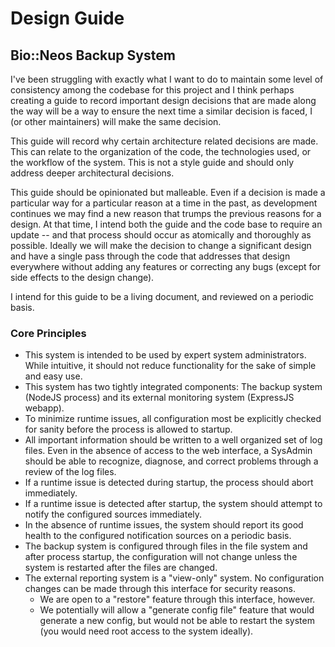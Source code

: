 # Design Guide
## Bio::Neos Backup System

I've been struggling with exactly what I want to do to maintain some level of consistency among the
codebase for this project and I think perhaps creating a guide to record important design decisions
that are made along the way will be a way to ensure the next time a similar decision is faced, I (or
other maintainers) will make the same decision. 

This guide will record why certain architecture related decisions are made. This can relate to the
organization of the code, the technologies used, or the workflow of the system. This is not a style
guide and should only address deeper architectural decisions.

This guide should be opinionated but malleable. Even if a decision is made a particular way for a
particular reason at a time in the past, as development continues we may find a new reason that
trumps the previous reasons for a design. At that time, I intend both the guide and the code base to
require an update -- and that process should occur as atomically and thoroughly as possible. Ideally
we will make the decision to change a significant design and have a single pass through the code
that addresses that design everywhere without adding any features or correcting any bugs (except for
side effects to the design change).

I intend for this guide to be a living document, and reviewed on a periodic basis. 

### Core Principles

* This system is intended to be used by expert system administrators. While intuitive, it should not
  reduce functionality for the sake of simple and easy use.
* This system has two tightly integrated components: The backup system (NodeJS process) and its
  external monitoring system (ExpressJS webapp). 
* To minimize runtime issues, all configuration most be explicitly checked for sanity before the
  process is allowed to startup.
* All important information should be written to a well organized set of log files. Even in the
  absence of access to the web interface, a SysAdmin should be able to recognize, diagnose, and
  correct problems through a review of the log files.
* If a runtime issue is detected during startup, the process should abort immediately.
* If a runtime issue is detected after startup, the system should attempt to notify the configured
  sources immediately. 
* In the absence of runtime issues, the system should report its good health to the configured
  notification sources on a periodic basis.
* The backup system is configured through files in the file system and after process startup, the
  configuration will not change unless the system is restarted after the files are changed.
* The external reporting system is a "view-only" system. No configuration changes can be made
  through this interface for security reasons. 
  * We are open to a "restore" feature through this interface, however.
  * We potentially will allow a "generate config file" feature that would generate a new config, but
    would not be able to restart the system (you would need root access to the system ideally).

